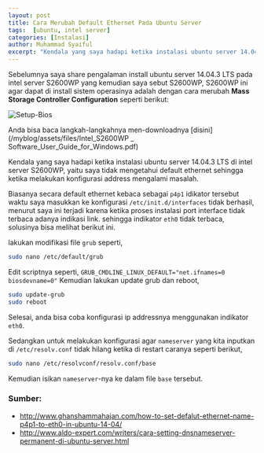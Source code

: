 ```yaml
---
layout: post
title: Cara Merubah Default Ethernet Pada Ubuntu Server
tags:  [ubuntu, intel server]
categories: [Instalasi]
author: Muhammad Syaiful
excerpt: "Kendala yang saya hadapi ketika instalasi ubuntu server 14.04.3 LTS di intel server S2600WP, yaitu saya tidak mengetahui default ethernet sehingga ketika melakukan konfigurasi address mengalami masalah."
---
```


Sebelumnya saya share pengalaman install ubuntu server 14.04.3 LTS pada intel server S2600WP yang kemudian saya sebut S2600WP, S2600WP ini agar dapat di install sistem operasinya adalah dengan cara merubah **Mass Storage Controller Configuration** seperti berikut:

![Setup-Bios](/myblog/assets/images/bios-setup.jpg)

Anda bisa baca langkah-langkahnya men-downloadnya [disini](/myblog/assets/files/Intel_S2600WP _ Software_User_Guide_for_Windows.pdf)

Kendala yang saya hadapi ketika instalasi ubuntu server 14.04.3 LTS di intel server S2600WP, yaitu saya tidak mengetahui default ethernet sehingga ketika melakukan konfigurasi address mengalami masalah.

Biasanya secara default ethernet kebaca sebagai `p4p1` idikator tersebut waktu saya masukkan ke konfigurasi `/etc/init.d/interfaces` tidak berhasil, menurut saya ini terjadi karena ketika proses instalasi port interface tidak terbaca adanya indikasi link. sehingga indikator `eth0` tidak terbaca, solusinya bisa melihat berikut ini.

lakukan modifikasi file `grub` seperti,

```bash
sudo nano /etc/default/grub
```
Edit scriptnya seperti, `GRUB_CMDLINE_LINUX_DEFAULT="net.ifnames=0 biosdevname=0"`
Kemudian lakukan update grub dan reboot,

```bash
sudo update-grub
sudo reboot
```
Selesai, anda bisa coba konfigurasi ip addressnya menggunakan indikator `eth0`.

Sedangkan untuk melakukan konfigurasi agar `nameserver` yang kita inputkan di `/etc/resolv.conf` tidak hilang ketika di restart caranya seperti berikut,

```bash
sudo nano /etc/resolvconf/resolv.conf/base
```
Kemudian isikan `nameserver`-nya ke dalam file `base` tersebut.

### Sumber:

- http://www.ghanshammahajan.com/how-to-set-defalut-ethernet-name-p4p1-to-eth0-in-ubuntu-14-04/
- http://www.aldo-expert.com/writers/cara-setting-dnsnameserver-permanent-di-ubuntu-server.html